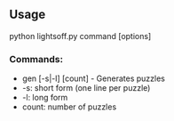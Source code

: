 ## Usage
python lightsoff.py command [options]

### Commands:
* gen [-s|-l] [count] - Generates puzzles
 * -s: short form (one line per puzzle)
 * -l: long form
 * count: number of puzzles
